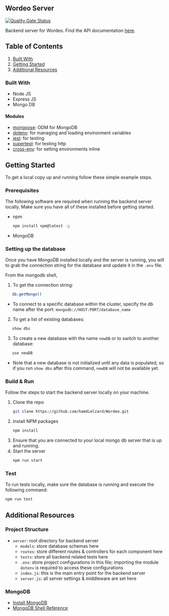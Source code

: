 <!-- ABOUT THE PROJECT -->
## Wordeo Server

[![Quality Gate Status](https://sonarcloud.io/api/project_badges/measure?project=puzzlers_wordeo-server&metric=alert_status)](https://sonarcloud.io/summary/new_code?id=puzzlers_wordeo-server)

Backend server for Wordeo.
Find the API documentation [here](/server/documents/api.md).

## Table of Contents
1. [Built With](#built-with)
2. [Getting Started](#getting-started)
3. [Additional Resources](#additional-resources)

### Built With

- Node JS
- Express JS
- Mongo DB

#### Modules
- [mongoose](https://mongoosejs.com/docs/guide.html): ODM for MongoDB
- [dotenv](https://www.npmjs.com/package/dotenv): for managing and loading environment variables
- [jest](https://jestjs.io/): for testing
- [supertest](https://www.npmjs.com/package/supertest): for testing http
- [cross-env](https://www.npmjs.com/package/cross-env): for setting environments inline

<!-- GETTING STARTED -->
## Getting Started

To get a local copy up and running follow these simple example steps.

### Prerequisites

The following software are required when running the backend server locally. Make sure you have all of these installed before getting started.
* npm
  ```sh
  npm install npm@latest -g
  ```
* MongoDB

### Setting up the database

Once you have MongoDB installed locally and the server is running, you will to grab the connection string for the database and update it in the `.env` file.

From the mongodb shell, 

1. To get the connection string:
```sh
   db.getMongo()
```
- To connect to a specific database within the cluster, specify the db name after the port: `mongodb://HOST:PORT/database_name`
2. To get a list of existing databases:
```sh
   show dbs
```
3. To create a new database with the name `newDB` or to switch to another database:
```sh
   use newDB
```
- Note that a new database is not initialized until any data is populated, so if you run `show dbs` after this command, `newDB` will not be available yet.

### Build & Run

Follow the steps to start the backend server locally on your machine.

1. Clone the repo
   ```sh
   git clone https://github.com/hamdielzard/Wordeo.git
   ```
2. Install NPM packages
   ```sh
   npm install
   ```
3. Ensure that you are connected to your local mongo db server that is up and running.
4. Start the server
   ```sh
   npm run start
   ```

### Test
 
To run tests locally, make sure the database is running and execute the following command:
```sh
npm run test
```

## Additional Resources

### Project Structure
- `server`: root directory for backend server
   - `models`: store database schemas here
   - `routes`: store different routes & controllers for each component here
   - `tests`: store all backend related tests here
   - `.env`: store project configurations in this file; importing the module `dotenv` is required to access these configurations
   - `index.js`: this is the main entry point for the backend server
   - `server.js`: all server settings & middleware are set here
   

### MongoDB
- [Install MongoDB](https://www.mongodb.com/docs/manual/tutorial/install-mongodb-on-windows/)
- [MongoDB Shell Reference](https://www.mongodb.com/docs/mongodb-shell/)
